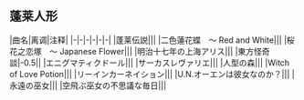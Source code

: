## 蓬莱人形
|曲名|离调|注释|
|-|-|-|-|-|-|
|蓬莱伝説|||
|二色蓮花蝶　〜 Red and White|||
|桜花之恋塚　〜 Japanese Flower|||
|明治十七年の上海アリス|||
|東方怪奇談|-0.5||
|エニグマティクドール|||
|サーカスレヴァリエ|||
|人型の森|||
|Witch of Love Potion|||
|リーインカーネイション|||
|U.N.オーエンは彼女なのか？|||
|永遠の巫女|||
|空飛ぶ巫女の不思議な毎日|||
